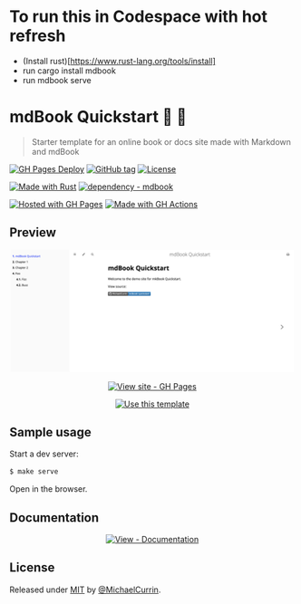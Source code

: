 # To run this in Codespace with hot refresh

- (Install rust)[https://www.rust-lang.org/tools/install]
- run cargo install mdbook
- run mdbook serve


# mdBook Quickstart 🦀 📙
> Starter template for an online book or docs site made with Markdown and mdBook

<!-- Badges generated with https://michaelcurrin.github.io/badge-generator/ -->

[![GH Pages Deploy](https://github.com/MichaelCurrin/mdbook-quickstart/workflows/GH%20Pages%20Deploy/badge.svg)](https://github.com/MichaelCurrin/mdbook-quickstart/actions/workflows/main.yml?query=workflow:"GH+Pages+Deploy")
[![GitHub tag](https://img.shields.io/github/tag/MichaelCurrin/mdbook-quickstart?include_prereleases=&sort=semver)](https://github.com/MichaelCurrin/mdbook-quickstart/releases/)
[![License](https://img.shields.io/badge/License-MIT-blue)](#license)

[![Made with Rust](https://img.shields.io/badge/Rust-1-blue?logo=rust&logoColor=white)](https://www.rust-lang.org/)
[![dependency - mdbook](https://img.shields.io/badge/dependency-mdbook-blue)](https://rust-lang.github.io/mdBook/)

[![Hosted with GH Pages](https://img.shields.io/badge/Hosted_with-GitHub_Pages-blue?logo=github&logoColor=white)](https://pages.github.com/)
[![Made with GH Actions](https://img.shields.io/badge/CI-GitHub_Actions-blue?logo=github-actions&logoColor=white)](https://github.com/features/actions)


## Preview

<div align="center">
    
<a href="https://michaelcurrin.github.io/mdbook-quickstart/">
    <img src="/sample.png" alt="Sample screenshot" title="Sample screenshot" width="500" />
</a>
    
<br>
    
[![View site - GH Pages](https://img.shields.io/badge/View_site-GH_Pages-blue?style=for-the-badge)](https://michaelcurrin.github.io/mdbook-quickstart/)
    
[![Use this template](https://img.shields.io/badge/Generate-Use_this_template-2ea44f?style=for-the-badge)](https://github.com/MichaelCurrin/mdbook-quickstart/generate)

</div>


## Sample usage

Start a dev server:

```sh
$ make serve
```

Open in the browser.


## Documentation

<div align="center">

[![View - Documentation](https://img.shields.io/badge/View-Documentation-blue?style=for-the-badge)](/docs/)

</div>


## License

Released under [MIT](/LICENSE) by [@MichaelCurrin](https://github.com/MichaelCurrin).
